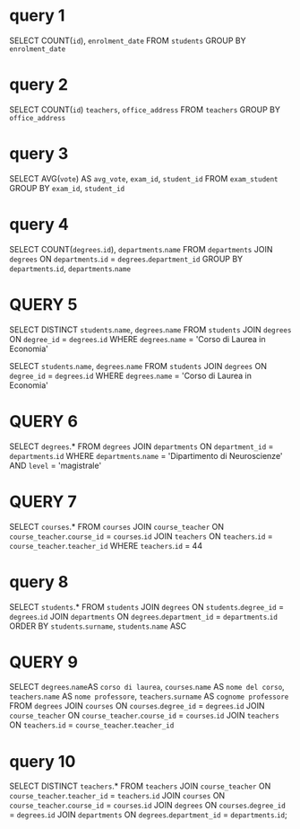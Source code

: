 # query 1
<!-- Contare quanti iscritti ci sono stati ogni anno -->


SELECT COUNT(`id`), `enrolment_date`
FROM `students`
GROUP BY `enrolment_date`


# query 2 

<!-- Contare gli insegnanti che hanno l'ufficio nello stesso edificio -->

SELECT COUNT(`id`) `teachers`, `office_address`
FROM `teachers`
GROUP BY `office_address`

# query 3 

<!-- Calcolare la media dei voti di ogni appello d'esame -->

SELECT AVG(`vote`) AS `avg_vote`, `exam_id`, `student_id`
FROM `exam_student`
GROUP BY `exam_id`, `student_id`


# query 4 

<!-- Contare quanti corsi di laurea ci sono per ogni dipartimento -->


SELECT COUNT(`degrees`.`id`), `departments`.`name`
FROM `departments`
JOIN `degrees`
ON `departments`.`id` = `degrees`.`department_id`
GROUP BY `departments`.`id`, `departments`.`name`

<!-- join -->

# QUERY 5 

<!-- Selezionare tutti gli studenti iscritti al Corso di Laurea in Economia -->

SELECT DISTINCT `students`.`name`, `degrees`.`name`
FROM `students`
JOIN `degrees` ON `degree_id` = `degrees`.`id`
WHERE `degrees`.`name` = 'Corso di Laurea in Economia'

<!-- CON DISTINCT -->

SELECT `students`.`name`, `degrees`.`name`
FROM `students`
JOIN `degrees` ON `degree_id` = `degrees`.`id`
WHERE `degrees`.`name` = 'Corso di Laurea in Economia'

<!-- SENZA DISTINCT -->

# QUERY 6 

<!-- Selezionare tutti i Corsi di Laurea Magistrale del Dipartimento di Neuroscienze -->

SELECT `degrees`.*
FROM `degrees`
JOIN `departments` ON `department_id` = `departments`.`id`
WHERE `departments`.`name` = 'Dipartimento di Neuroscienze'
AND `level` = 'magistrale'

# QUERY 7 

<!-- Selezionare tutti i corsi in cui insegna Fulvio Amato (id=44) -->

SELECT `courses`.*
FROM `courses`
JOIN `course_teacher` ON `course_teacher`.`course_id` = `courses`.`id`
JOIN `teachers` ON `teachers`.`id` = `course_teacher`.`teacher_id`
WHERE `teachers`.`id` = 44

# query 8 

<!-- Selezionare tutti gli studenti con i dati relativi al corso di laurea a cui sono iscritti e il relativo dipartimento, in ordine alfabetico per cognome e nome -->

 
 SELECT `students`.* 
 FROM `students`
JOIN `degrees` ON `students`.`degree_id` = `degrees`.`id`
JOIN `departments` ON `degrees`.`department_id` = `departments`.`id`
ORDER BY `students`.`surname`,  `students`.`name` ASC

# QUERY 9 
<!-- #Selezionare tutti i corsi di laurea con i relativi corsi e insegnanti -->
 
SELECT `degrees`.`name`AS `corso di laurea`,
 `courses`.`name` AS `nome del corso`,
`teachers`.`name` AS `nome professore`,
`teachers`.`surname` AS `cognome professore`
FROM `degrees`
JOIN `courses` ON `courses`.`degree_id` = `degrees`.`id`
JOIN `course_teacher` ON `course_teacher`.`course_id` = `courses`.`id`
JOIN `teachers` ON `teachers`.`id` = `course_teacher`.`teacher_id`

# query 10 

<!-- Selezionare tutti i docenti che insegnano nel Dipartimento di Matematica (54) -->


SELECT DISTINCT `teachers`.*
FROM `teachers`
JOIN `course_teacher` ON `course_teacher`.`teacher_id` = `teachers`.`id` 
JOIN `courses` ON `course_teacher`.`course_id` = `courses`.`id`
JOIN `degrees` ON `courses`.`degree_id` = `degrees`.`id`
JOIN `departments` ON `degrees`.`department_id` = `departments`.`id`;
